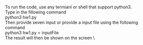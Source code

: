 To run the code, use any termianl or shell that support python3. \
Type in the fillowing command \
	python3 hw1.py \
Then provide seven input or provide a input file using the following command \
	python3 hw1.py < inputFile \
The result will then be shown on the screen \
